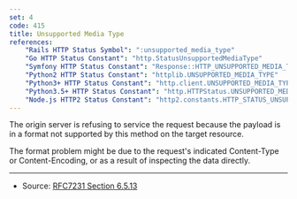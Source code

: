 ```yaml
---
set: 4
code: 415
title: Unsupported Media Type
references:
    "Rails HTTP Status Symbol": ":unsupported_media_type"
    "Go HTTP Status Constant": "http.StatusUnsupportedMediaType"
    "Symfony HTTP Status Constant": "Response::HTTP_UNSUPPORTED_MEDIA_TYPE"
    "Python2 HTTP Status Constant": "httplib.UNSUPPORTED_MEDIA_TYPE"
    "Python3+ HTTP Status Constant": "http.client.UNSUPPORTED_MEDIA_TYPE"
    "Python3.5+ HTTP Status Constant": "http.HTTPStatus.UNSUPPORTED_MEDIA_TYPE"
    "Node.js HTTP2 Status Constant": "http2.constants.HTTP_STATUS_UNSUPPORTED_MEDIA_TYPE"
---
```


The origin server is refusing to service the request because the payload is in a format not supported by this method on the target resource.

The format problem might be due to the request's indicated Content-Type or Content-Encoding, or as a result of inspecting the data directly.

---

* Source: [RFC7231 Section 6.5.13][1]

[1]: <http://tools.ietf.org/html/rfc7231#section-6.5.13>

